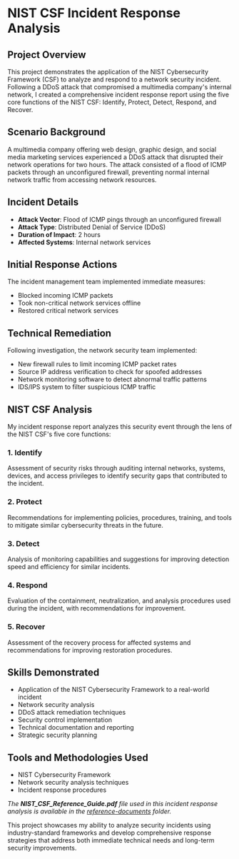 # NIST CSF Incident Response Analysis

## Project Overview
This project demonstrates the application of the NIST Cybersecurity Framework (CSF) to analyze and respond to a network security incident. Following a DDoS attack that compromised a multimedia company's internal network, I created a comprehensive incident response report using the five core functions of the NIST CSF: Identify, Protect, Detect, Respond, and Recover.

## Scenario Background
A multimedia company offering web design, graphic design, and social media marketing services experienced a DDoS attack that disrupted their network operations for two hours. The attack consisted of a flood of ICMP packets through an unconfigured firewall, preventing normal internal network traffic from accessing network resources.

## Incident Details
- **Attack Vector**: Flood of ICMP pings through an unconfigured firewall
- **Attack Type**: Distributed Denial of Service (DDoS)
- **Duration of Impact**: 2 hours
- **Affected Systems**: Internal network services

## Initial Response Actions
The incident management team implemented immediate measures:
- Blocked incoming ICMP packets
- Took non-critical network services offline
- Restored critical network services

## Technical Remediation
Following investigation, the network security team implemented:
- New firewall rules to limit incoming ICMP packet rates
- Source IP address verification to check for spoofed addresses
- Network monitoring software to detect abnormal traffic patterns
- IDS/IPS system to filter suspicious ICMP traffic

## NIST CSF Analysis
My incident response report analyzes this security event through the lens of the NIST CSF's five core functions:

### 1. Identify
Assessment of security risks through auditing internal networks, systems, devices, and access privileges to identify security gaps that contributed to the incident.

### 2. Protect
Recommendations for implementing policies, procedures, training, and tools to mitigate similar cybersecurity threats in the future.

### 3. Detect
Analysis of monitoring capabilities and suggestions for improving detection speed and efficiency for similar incidents.

### 4. Respond
Evaluation of the containment, neutralization, and analysis procedures used during the incident, with recommendations for improvement.

### 5. Recover
Assessment of the recovery process for affected systems and recommendations for improving restoration procedures.

## Skills Demonstrated
- Application of the NIST Cybersecurity Framework to a real-world incident
- Network security analysis
- DDoS attack remediation techniques
- Security control implementation
- Technical documentation and reporting
- Strategic security planning

## Tools and Methodologies Used
- NIST Cybersecurity Framework
- Network security analysis techniques
- Incident response procedures


*The **NIST_CSF_Reference_Guide.pdf** file used in this incident response analysis is available in the [reference-documents](./reference-documents) folder.*

This project showcases my ability to analyze security incidents using industry-standard frameworks and develop comprehensive response strategies that address both immediate technical needs and long-term security improvements.